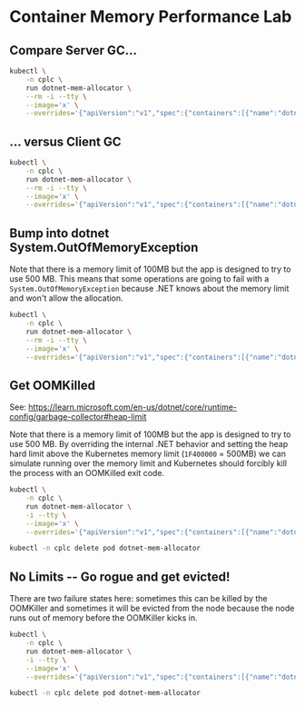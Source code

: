 # Container Memory Performance Lab

## Compare Server GC...
```sh
kubectl \
    -n cplc \
    run dotnet-mem-allocator \
    --rm -i --tty \
    --image='x' \
    --overrides='{"apiVersion":"v1","spec":{"containers":[{"name":"dotnet-mem-allocator","image":"nmmarco/dotnet-mem-allocator:net8-servergc","imagePullPolicy":"Always","resources":{"limits":{"memory":"700Mi"}}}]}}'
```

## ... versus Client GC
```sh
kubectl \
    -n cplc \
    run dotnet-mem-allocator \
    --rm -i --tty \
    --image='x' \
    --overrides='{"apiVersion":"v1","spec":{"containers":[{"name":"dotnet-mem-allocator","image":"nmmarco/dotnet-mem-allocator:net8-clientgc","imagePullPolicy":"Always","resources":{"limits":{"memory":"700Mi"}}}]}}'
```

## Bump into dotnet System.OutOfMemoryException
Note that there is a memory limit of 100MB but the app is designed to try to use
500 MB. This means that some operations are going to fail with a
`System.OutOfMemoryException` because .NET knows about the memory limit and
won't allow the allocation.
```sh
kubectl \
    -n cplc \
    run dotnet-mem-allocator \
    --rm -i --tty \
    --image='x' \
    --overrides='{"apiVersion":"v1","spec":{"containers":[{"name":"dotnet-mem-allocator","image":"nmmarco/dotnet-mem-allocator:net8-servergc","imagePullPolicy":"Always","resources":{"limits":{"memory":"100Mi"}}}]}}'
```

## Get OOMKilled
See: https://learn.microsoft.com/en-us/dotnet/core/runtime-config/garbage-collector#heap-limit

Note that there is a memory limit of 100MB but the app is designed to try to use
500 MB. By overriding the internal .NET behavior and setting the heap hard limit
above the Kubernetes memory limit (`1F400000` = 500MB) we can simulate running
over the memory limit and Kubernetes should forcibly kill the process with an
OOMKilled exit code.

```sh
kubectl \
    -n cplc \
    run dotnet-mem-allocator \
    -i --tty \
    --image='x' \
    --overrides='{"apiVersion":"v1","spec":{"containers":[{"name":"dotnet-mem-allocator","image":"nmmarco/dotnet-mem-allocator:net8-servergc","imagePullPolicy":"Always","restartPolicy":"Never","resources":{"limits":{"memory":"100Mi"}},"env":[{"name":"DOTNET_GCHeapHardLimit","value":"1F400000"}]}]}}'

kubectl -n cplc delete pod dotnet-mem-allocator
```

## No Limits -- Go rogue and get evicted!
There are two failure states here: sometimes this can be killed by the OOMKiller
and sometimes it will be evicted from the node because the node runs out of
memory before the OOMKiller kicks in.
```sh
kubectl \
    -n cplc \
    run dotnet-mem-allocator \
    -i --tty \
    --image='x' \
    --overrides='{"apiVersion":"v1","spec":{"containers":[{"name":"dotnet-mem-allocator","image":"nmmarco/dotnet-mem-allocator:net8-servergc","imagePullPolicy":"Always","command":["dotnet"],"args":["DotnetMemAllocator.dll","--max_size=4294967296","--max_alloc=524288000","--large_alloc_pct=10"]}]}}'

kubectl -n cplc delete pod dotnet-mem-allocator
```
